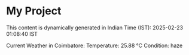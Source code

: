 # My Project

This content is dynamically generated in Indian Time (IST): 2025-02-23 01:08:40 IST


Current Weather in Coimbatore:
Temperature: 25.88 °C
Condition: haze
